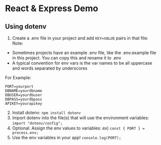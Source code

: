 # React & Express Demo

## Using dotenv

1. Create a .env file in your project and add `KEY=VALUE` pairs in that file:
   Note:

-   Sometimes projects have an example .env file, like the .env.example file in this project. You can copy this and rename it to .env
-   A typical convention for env vars is the var names to be all uppercase and words separated by underscores

For Example:

```
PORT=yourport
DBNAME=yourdbname
DBUSER=yourdbuser
DBPASS=yourdbpass
APIKEY=yourapikey
```

2. Install dotenv:
   `npm install dotenv`
3. Import dotenv into the file(s) that will use the environment variables:
   `import "dotenv/config";`
4. Optional: Assign the env values to variables:
   ex) `const { PORT } = process.env;`
5. Use the env variables in your app!
   `console.log(PORT);`

